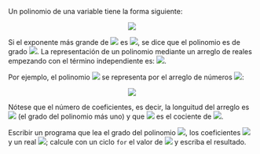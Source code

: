 Un polinomio de una variable tiene la forma siguiente:
<p align="center" width="100%">
<img src="https://render.githubusercontent.com/render/math?math=\color{white}P(x) = a_{n}x^n %2B a_{n-1}x^{n-1} %2B \ldots %2B a_{1}x %2B a_{0}, (a_{n} \gt 0)">
</p>

Si el exponente más grande de <img src="https://render.githubusercontent.com/render/math?math=\color{white}x">
es
<img src="https://render.githubusercontent.com/render/math?math=\color{white}x^n">,
se dice que el polinomio es de grado
<img src="https://render.githubusercontent.com/render/math?math=\color{white}n">.
La representación de un polinomio mediante un arreglo de reales empezando
con el término independiente es:
<img src="https://render.githubusercontent.com/render/math?math=\color{white}[a_{0}, a_{1}, \ldots, a_{n}]">.

Por ejemplo, el polinomio
<img src="https://render.githubusercontent.com/render/math?math=\color{white}P(x) = -3x^4 %2B 2x^3 %2B 10x^2 - 5">
se representa por el arreglo de números <img src="https://render.githubusercontent.com/render/math?math=\color{white}a">:
<p align="center" width="100%">
<img src="https://render.githubusercontent.com/render/math?math=\color{white}a = [-5, 0, 10, 2, -3]">
</p>

Nótese que el número de coeficientes, es decir, la longuitud del arreglo
es <img src="https://render.githubusercontent.com/render/math?math=\color{white}n %2B 1"> (el grado del polinomio más uno)
y que <img src="https://render.githubusercontent.com/render/math?math=\color{white}a_{k}"> es el
cociente de <img src="https://render.githubusercontent.com/render/math?math=\color{white}x^k">.

Escribir un programa que lea el grado del polinomio
<img src="https://render.githubusercontent.com/render/math?math=\color{white}n">,
los coeficientes
<img src="https://render.githubusercontent.com/render/math?math=\color{white}[a_{0}, a_{1}, \ldots, a_{n}]"> y
un real
<img src="https://render.githubusercontent.com/render/math?math=\color{white}t">;
calcule con un ciclo `for` el valor de
<img src="https://render.githubusercontent.com/render/math?math=\color{white}P(t) = \sum_{i=0}^n a_{i}x^i"> y
escriba el resultado.